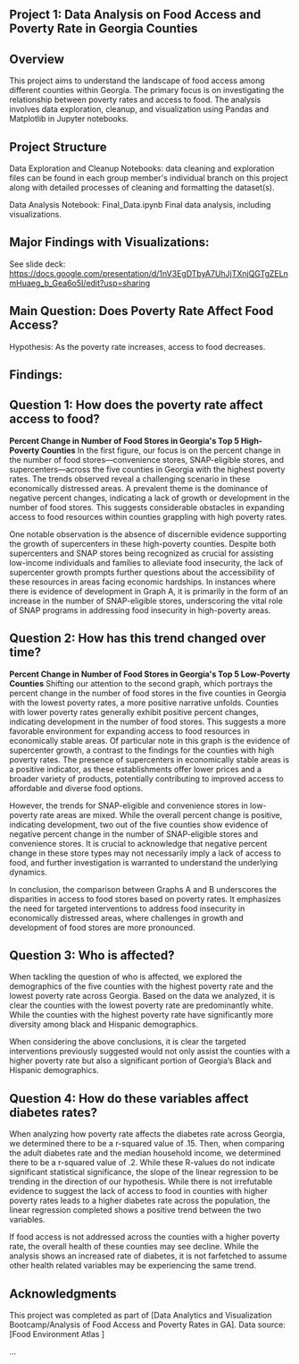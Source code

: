 ## Project 1: Data Analysis on Food Access and Poverty Rate in Georgia Counties
## Overview
This project aims to understand the landscape of food access among different counties within Georgia. The primary focus is on investigating the relationship between poverty rates and access to food. The analysis involves data exploration, cleanup, and visualization using Pandas and Matplotlib in Jupyter notebooks.

## Project Structure
Data Exploration and Cleanup Notebooks: data cleaning and exploration files can be found in each group member's individual branch on this project along with detailed processes of cleaning and formatting the dataset(s).

Data Analysis Notebook: Final_Data.ipynb
Final data analysis, including visualizations.

## Major Findings with Visualizations:
See slide deck: https://docs.google.com/presentation/d/1nV3EgDTbyA7UhJjTXnjQGTgZELnmHuaeg_b_Gea6o5I/edit?usp=sharing

## Main Question: Does Poverty Rate Affect Food Access?
Hypothesis: As the poverty rate increases, access to food decreases.
## Findings: 

## Question 1: How does the poverty rate affect access to food?

**Percent Change in Number of Food Stores in Georgia's Top 5 High-Poverty Counties**
In the first figure, our focus is on the percent change in the number of food stores—convenience stores, SNAP-eligible stores, and supercenters—across the five counties in Georgia with the highest poverty rates. The trends observed reveal a challenging scenario in these economically distressed areas. A prevalent theme is the dominance of negative percent changes, indicating a lack of growth or development in the number of food stores. This suggests considerable obstacles in expanding access to food resources within counties grappling with high poverty rates.

One notable observation is the absence of discernible evidence supporting the growth of supercenters in these high-poverty counties. Despite both supercenters and SNAP stores being recognized as crucial for assisting low-income individuals and families to alleviate food insecurity, the lack of supercenter growth prompts further questions about the accessibility of these resources in areas facing economic hardships. In instances where there is evidence of development in Graph A, it is primarily in the form of an increase in the number of SNAP-eligible stores, underscoring the vital role of SNAP programs in addressing food insecurity in high-poverty areas.

## Question 2: How has this trend changed over time?

**Percent Change in Number of Food Stores in Georgia's Top 5 Low-Poverty Counties**
Shifting our attention to the second graph, which portrays the percent change in the number of food stores in the five counties in Georgia with the lowest poverty rates, a more positive narrative unfolds. Counties with lower poverty rates generally exhibit positive percent changes, indicating development in the number of food stores. This suggests a more favorable environment for expanding access to food resources in economically stable areas.
Of particular note in this graph is the evidence of supercenter growth, a contrast to the findings for the counties with high poverty rates. The presence of supercenters in economically stable areas is a positive indicator, as these establishments offer lower prices and a broader variety of products, potentially contributing to improved access to affordable and diverse food options.

However, the trends for SNAP-eligible and convenience stores in low-poverty rate areas are mixed. While the overall percent change is positive, indicating development, two out of the five counties show evidence of negative percent change in the number of SNAP-eligible stores and convenience stores. It is crucial to acknowledge that negative percent change in these store types may not necessarily imply a lack of access to food, and further investigation is warranted to understand the underlying dynamics.

In conclusion, the comparison between Graphs A and B underscores the disparities in access to food stores based on poverty rates. It emphasizes the need for targeted interventions to address food insecurity in economically distressed areas, where challenges in growth and development of food stores are more pronounced.

## Question 3: Who is affected?
When tackling the question of who is affected, we explored the demographics of the five counties with the highest poverty rate and the lowest poverty rate across Georgia. Based on the data we analyzed, it is clear the counties with the lowest poverty rate are predominantly white. While the counties with the highest poverty rate have significantly more diversity among black and Hispanic demographics.

When considering the above conclusions, it is clear the targeted interventions previously suggested would not only assist the counties with a higher poverty rate but also a significant portion of Georgia’s Black and Hispanic demographics.

## Question 4: How do these variables affect diabetes rates?
When analyzing how poverty rate affects the diabetes rate across Georgia, we determined there to be a r-squared value of .15. Then, when comparing the adult diabetes rate and the median household income, we determined there to be a r-squared value of .2. While these R-values do not indicate significant statistical significance, the slope of the linear regression to be trending in the direction of our hypothesis. While there is not irrefutable evidence to suggest the lack of access to food in counties with higher poverty rates leads to a higher diabetes rate across the population, the linear regression completed shows a positive trend between the two variables.

If food access is not addressed across the counties with a higher poverty rate, the overall health of these counties may see decline. While the analysis shows an increased rate of diabetes, it is not farfetched to assume other health related variables may be experiencing the same trend.

## Acknowledgments
This project was completed as part of [Data Analytics and Visualization Bootcamp/Analysis of Food Access and Poverty Rates in GA].
Data source: [Food Environment Atlas ]

...
